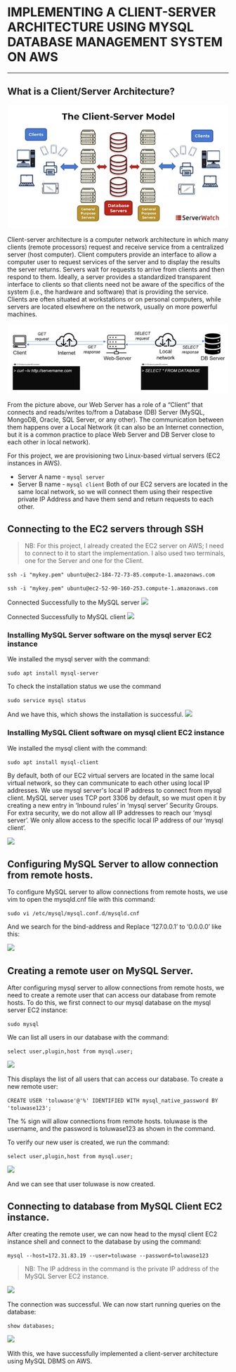 # IMPLEMENTING A CLIENT-SERVER ARCHITECTURE USING MYSQL DATABASE MANAGEMENT SYSTEM ON AWS
---

## What is a Client/Server Architecture?

![](https://github.com/Tolu4realluv/dareyio-pbl/blob/main/Project%205/Client_Server_Architecture_1.webp)

Client-server architecture is a computer network architecture in which many clients (remote processors) request and receive service from a centralized server (host computer). Client computers provide an interface to allow a computer user to request services of the server and to display the results the server returns. Servers wait for requests to arrive from clients and then respond to them. Ideally, a server provides a standardized transparent interface to clients so that clients need not be aware of the specifics of the system (i.e., the hardware and software) that is providing the service. Clients are often situated at workstations or on personal computers, while servers are located elsewhere on the network, usually on more powerful machines. 

![](https://github.com/Tolu4realluv/dareyio-pbl/blob/main/Project%205/Client-server2.png)

From the picture above, our Web Server has a role of a “Client” that connects and reads/writes to/from a Database (DB) Server (MySQL, MongoDB, Oracle, SQL Server, or any other). The communication between them happens over a Local Network (it can also be an Internet connection, but it is a common practice to place Web Server and DB Server close to each other in local network).

For this project, we are provisioning two Linux-based virtual servers (EC2 instances in AWS). 
* Server A name - `mysql server`
* Server B name - `mysql client`
Both of our EC2 servers are located in the same local network, so we will connect them using their respective private IP Address and have them send and return requests to each other.

## Connecting to the EC2 servers through SSH

> NB: For this project, I already created the EC2 server on AWS; I need to connect to it to start the implementation. I also used two terminals, one for the Server and one for the Client.

``` ssh -i "mykey.pem" ubuntu@ec2-184-72-73-85.compute-1.amazonaws.com ```

```ssh -i "mykey.pem" ubuntu@ec2-52-90-160-253.compute-1.amazonaws.com```


Connected Successfully to the MySQL server
![](https://github.com/Tolu4realluv/dareyio-pbl/blob/main/Project%205/connect%201.JPG)

Connected Successfully to MySQL client 
![](https://github.com/Tolu4realluv/dareyio-pbl/blob/main/Project%205/Connect%202.JPG)

### Installing MySQL Server software on the mysql server EC2 instance

We installed the mysql server with the command:

```sudo apt install mysql-server```

To check the installation status we use the command

```sudo service mysql status```

And we have this, which shows the installation is successful.
![](https://github.com/Tolu4realluv/dareyio-pbl/blob/main/Project%205/mysql%20status.JPG)

### Installing MySQL Client software on mysql client EC2 instance

We installed the mysql client with the command:

```sudo apt install mysql-client```

By default, both of our EC2 virtual servers are located in the same local virtual network, so they can communicate to each other using local IP addresses. We use mysql server's local IP address to connect from mysql client. MySQL server uses TCP port 3306 by default, so we must open it by creating a new entry in ‘Inbound rules’ in ‘mysql server’ Security Groups. For extra security, we do not allow all IP addresses to reach our ‘mysql server’. We only allow access to the specific local IP address of our ‘mysql client’.

![](https://github.com/Tolu4realluv/dareyio-pbl/blob/main/Project%205/inbound.JPG)

## Configuring MySQL Server to allow connection from remote hosts.

To configure MySQL server to allow connections from remote hosts, we use vim to open the mysqld.cnf file with this command:

```sudo vi /etc/mysql/mysql.conf.d/mysqld.cnf```

And we search for the bind-address and Replace ‘127.0.0.1’ to ‘0.0.0.0’ like this: 

![](https://github.com/Tolu4realluv/dareyio-pbl/blob/main/Project%205/Bind.JPG)

## Creating a remote user on MySQL Server.

After configuring mysql server to allow connections from remote hosts, we need to create a remote user that can access our database from remote hosts. To do this, we first connect to our mysql database on the mysql server EC2 instance:

```sudo mysql```

We can list all users in our database with the command:

```select user,plugin,host from mysql.user;```

![](https://github.com/Tolu4realluv/dareyio-pbl/blob/main/Project%205/old%20users.JPG)

This displays the list of all users that can access our database. To create a new remote user:

```CREATE USER 'toluwase'@'%' IDENTIFIED WITH mysql_native_password BY 'toluwase123';```

The % sign will allow connections from remote hosts. toluwase is the username, and the password is toluwase123 as shown in the command.

To verify our new user is created, we run the command:

```select user,plugin,host from mysql.user;```

![](https://github.com/Tolu4realluv/dareyio-pbl/blob/main/Project%205/new%20user.JPG)

And we can see that user toluwase is now created.

## Connecting to database from MySQL Client EC2 instance.

After creating the remote user, we can now head to the mysql client EC2 instance shell and connect to the database by using the command:

```mysql --host=172.31.83.19 --user=toluwase --password=toluwase123```

> NB: The IP address in the command is the private IP address of the MySQL Server EC2 instance.

![](https://github.com/Tolu4realluv/dareyio-pbl/blob/main/Project%205/connected.JPG)

The connection was successful. We can now start running queries on the database:

```show databases;```

![](https://github.com/Tolu4realluv/dareyio-pbl/blob/main/Project%205/show%20databases.JPG)

With this, we have successfully implemented a client-server architecture using MySQL DBMS on AWS.





